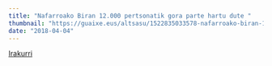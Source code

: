 ```yaml
---
title: "Nafarroako Biran 12.000 pertsonatik gora parte hartu dute "
thumbnail: "https://guaixe.eus/altsasu/1522835033578-nafarroako-biran-12000-pertsonatik-gora-parte-hartu-dute"
date: "2018-04-04"
---
```

[Irakurri](https://guaixe.eus/altsasu/1522835033578-nafarroako-biran-12000-pertsonatik-gora-parte-hartu-dute)
